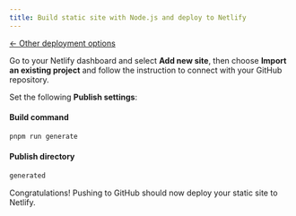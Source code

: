 ```yaml
---
title: Build static site with Node.js and deploy to Netlify
---
```


[← Other deployment options](/guide/cli-deploy-production/#deploy-static-site-with-ci%2Fcd)

Go to your Netlify dashboard and select **Add new site**, then choose **Import an existing project** and follow the instruction to connect with your GitHub repository.

Set the following **Publish settings**:

#### Build command

```sh
pnpm run generate
```

#### Publish directory

```sh
generated
```

Congratulations! Pushing to GitHub should now deploy your static site to Netlify.
